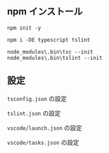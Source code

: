 ## npm インストール
```
npm init -y

npm i -DE typescript tslint

node_modules\.bin\tsc --init
node_modules\.bin\tslint --init
```

## 設定
`tsconfig.json` の設定


`tslint.json` の設定


`vscode/launch.json` の設定


`vscode/tasks.json` の設定

